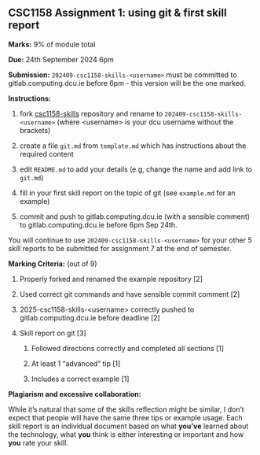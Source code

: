 ## CSC1158 Assignment 1: using git & first skill report

**Marks:**&nbsp;9% of module total

**Due:** 24th September 2024 6pm

**Submission:** `202409-csc1158-skills-<username>` must be committed to gitlab.computing.dcu.ie before 6pm \- this version will be the one marked.

**Instructions:**&nbsp;

<!---->
1. fork [csc1158\-skills](https://gitlab.computing.dcu.ie/slittle/csc1158-skills) repository and rename to `202409-csc1158-skills-<username>` \(where \<username\> is your dcu username without the brackets\)

2. create a file `git.md` from `template.md` which has instructions about the required content

3. edit `README.md` to add your details \(e.g, change the name and add link to `git.md`\)

4. fill in your first skill report on the topic of git \(see `example.md` for an example\)

5. commit and push to gitlab.computing.dcu.ie \(with a sensible comment\) to gitlab.computing.dcu.ie before 6pm Sep 24th.

You will continue to use `202409-csc1158-skills-<username>` for your other 5 skill reports to be submitted for assignment 7 at the end of semester.

**Marking Criteria:** \(out of 9\)

<!---->
1. Properly forked and renamed the example repository \[2\]

2. Used correct git commands and have sensible commit comment \[2\]

3. 2025\-csc1158\-skills\-\<username\> correctly pushed to gitlab.computing.dcu.ie before deadline \[2\]

4. Skill report on git \[3\]

   1. Followed directions correctly and completed all sections \[1\]

   2. At least 1 “advanced” tip \[1\]

   3. Includes a correct example \[1\]

**Plagiarism and excessive collaboration:**&nbsp;

While it’s natural that some of the skills reflection might be similar, I don’t expect that people will have the same three tips or example usage. Each skill report is an individual document based on what **you’ve** learned about the technology, what **you** think is either interesting or important and how **you** rate your skill. 

<!--
<style>
th {
  font-weight: normal;
}
td {
  border: 2px solid black;
}
ol ol { 
  list-style-type: lower-alpha; 
}
ol ol ol { 
  list-style-type: lower-roman; 
}
img {
  max-width: 100%;
  height: auto;
  object-fit: contain;
}
</style>
-->
